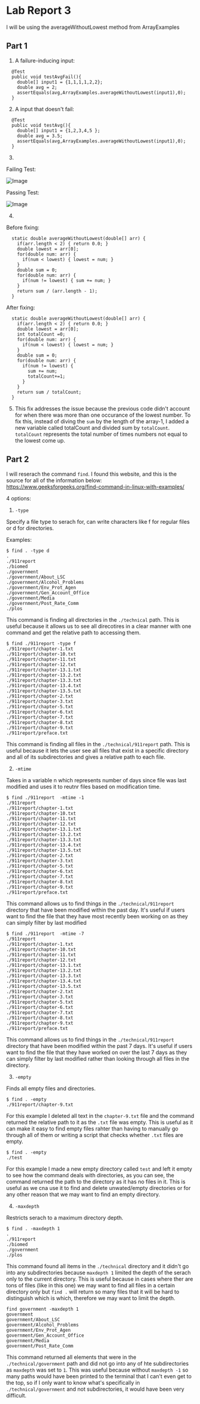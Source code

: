 # Lab Report 3
I will be using the averageWithoutLowest method from ArrayExamples
## Part 1
1. A failure-inducing input:
```
  @Test 
  public void testAvgFail(){
    double[] input1 = {1,1,1,1,2,2};
    double avg = 2;
    assertEquals(avg,ArrayExamples.averageWithoutLowest(input1),0);
  }
```
2. A input that doesn't fail:
```
  @Test 
  public void testAvg(){
    double[] input1 = {1,2,3,4,5 };
    double avg = 3.5;
    assertEquals(avg,ArrayExamples.averageWithoutLowest(input1),0);
  }
```
3. 
Failing Test: 

![Image](failing_test.png)

Passing Test: 

![Image](passing_test.png)

4.
Before fixing:
```
  static double averageWithoutLowest(double[] arr) {
    if(arr.length < 2) { return 0.0; }
    double lowest = arr[0];
    for(double num: arr) {
      if(num < lowest) { lowest = num; }
    }
    double sum = 0;
    for(double num: arr) {
      if(num != lowest) { sum += num; }
    }
    return sum / (arr.length - 1);
  }
```
After fixing:
```
  static double averageWithoutLowest(double[] arr) {
    if(arr.length < 2) { return 0.0; }
    double lowest = arr[0];
    int totalCount =0;
    for(double num: arr) {
      if(num < lowest) { lowest = num; }
    }
    double sum = 0;
    for(double num: arr) {
      if(num != lowest) { 
        sum += num;
        totalCount+=1;
      }
    }
    return sum / totalCount;
  }

```
5. This fix addresses the issue because the previous code didn't account for when there was more than one occurance of the lowest number.
To fix this, instead of diving the `sum` by the length of the array-1, I added a new variable called totalCount and divided sum by `totalCount`. `totalCount` represents the total number of times numbers not equal to the lowest come up.

## Part 2
I will reserach the command `find`. I found this website, and this is the source for all of the information below: https://www.geeksforgeeks.org/find-command-in-linux-with-examples/

4 options:

1. `-type`

Specify a file type to serach for, can write characters like f for regular files or d for directories.

Examples:
```
$ find . -type d
.
./911report
./biomed
./government
./government/About_LSC       
./government/Alcohol_Problems
./government/Env_Prot_Agen
./government/Gen_Account_Office
./government/Media
./government/Post_Rate_Comm
./plos
```
This command is finding all directories in the `./technical` path. This is useful because it allows us to see all direcotires in a clear manner with one command and get the relative path to accessing them.
```
$ find ./911report -type f
./911report/chapter-1.txt
./911report/chapter-10.txt
./911report/chapter-11.txt
./911report/chapter-12.txt
./911report/chapter-13.1.txt
./911report/chapter-13.2.txt
./911report/chapter-13.3.txt
./911report/chapter-13.4.txt
./911report/chapter-13.5.txt
./911report/chapter-2.txt
./911report/chapter-3.txt
./911report/chapter-5.txt
./911report/chapter-6.txt
./911report/chapter-7.txt
./911report/chapter-8.txt
./911report/chapter-9.txt
./911report/preface.txt
```
This command is finding all files in the `./technical/911report` path. This is useful because it lets the user see all files that exist in a specific directory and all of its subdirectories and gives a relative path to each file.

2. `-mtime`

Takes in a variable n which represents number of days since file was last modified and uses it to reutnr files based on modification time.
```
$ find ./911report  -mtime -1
./911report
./911report/chapter-1.txt
./911report/chapter-10.txt
./911report/chapter-11.txt
./911report/chapter-12.txt
./911report/chapter-13.1.txt
./911report/chapter-13.2.txt
./911report/chapter-13.3.txt
./911report/chapter-13.4.txt
./911report/chapter-13.5.txt
./911report/chapter-2.txt
./911report/chapter-3.txt
./911report/chapter-5.txt
./911report/chapter-6.txt
./911report/chapter-7.txt
./911report/chapter-8.txt
./911report/chapter-9.txt
./911report/preface.txt
```
This command allows us to find things in the `./technical/911report` directory that have been modified within the past day. It's useful if users want to find the file that they have most recently been working on as they can simply filter by last modified 

```
$ find ./911report  -mtime -7
./911report
./911report/chapter-1.txt
./911report/chapter-10.txt
./911report/chapter-11.txt
./911report/chapter-12.txt
./911report/chapter-13.1.txt
./911report/chapter-13.2.txt
./911report/chapter-13.3.txt
./911report/chapter-13.4.txt
./911report/chapter-13.5.txt
./911report/chapter-2.txt
./911report/chapter-3.txt
./911report/chapter-5.txt
./911report/chapter-6.txt
./911report/chapter-7.txt
./911report/chapter-8.txt
./911report/chapter-9.txt
./911report/preface.txt
```
This command allows us to find things in the `./technical/911report` directory that have been modified within the past 7 days. It's useful if users want to find the file that they have worked on over the last 7 days as they can simply filter by last modified  rather than looking through all files in the directory.



3. `-empty`

Finds all empty files and directories.
```
$ find . -empty
./911report/chapter-9.txt
```
For this example I deleted all text in the `chapter-9.txt` file and the command returned the relative path to it as the `.txt` file was empty. This is useful as it can make it easy to find empty files rahter than having to manually go through all of them or writing a script that checks whether `.txt` files are empty.
```
$ find . -empty
./test
```
For this example I made a new empty directory called `test` and left it empty to see how the command deals with directories, as you can see, the command returned the path to the directory as it has no files in it. This is useful as we cna use it to find and delete unwated/empty directories or for any other reason that we may want to find an empty directory.




4. `-maxdepth` 

Restricts serach to a maximum directory depth.

```
$ find . -maxdepth 1
.
./911report
./biomed
./government
./plos
```
This command found all items in the `./technical` directory and it didn't go into any subdirectories because `maxdepth 1` limited the depth of the serach only to the current directory. This is useful because in cases where ther are tons of files (like in this one) we may want to find all files in a certain directory only but `find .` will return so many files that it will be hard to distinguish which is which, therefore we may want to limit the depth.
```
find government -maxdepth 1
government
government/About_LSC
government/Alcohol_Problems
government/Env_Prot_Agen
government/Gen_Account_Office
government/Media
government/Post_Rate_Comm
```
This command returned all elements that were in the `./technical/government` path and did not go into any of hte subdirectories as `maxdepth` was set to `1`. This was useful because without `maxdepth -1` so many paths would have been printed to the terminal that I can't even get to the top, so if I only want to know what's specifically in `./technical/government` and not subdirectories, it would have been very difficult.



